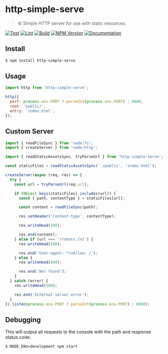 # http-simple-serve

> ⚙️ Simple HTTP server for use with static resources.

[![Test](https://github.com/neogeek/http-simple-serve/actions/workflows/test.workflow.yml/badge.svg)](https://github.com/neogeek/http-simple-serve/actions/workflows/test.workflow.yml)
[![Lint](https://github.com/neogeek/http-simple-serve/actions/workflows/lint.workflow.yml/badge.svg)](https://github.com/neogeek/http-simple-serve/actions/workflows/lint.workflow.yml)
[![Build](https://github.com/neogeek/http-simple-serve/actions/workflows/build.workflow.yml/badge.svg)](https://github.com/neogeek/http-simple-serve/actions/workflows/build.workflow.yml)
[![NPM Version](http://img.shields.io/npm/v/http-simple-serve.svg?style=flat)](https://www.npmjs.org/package/http-simple-serve)
[![Documentation](https://doxdox.org/images/badge-flat.svg)](https://doxdox.org/neogeek/http-simple-serve)

## Install

```bash
$ npm install http-simple-serve
```

## Usage

```javascript
import http from 'http-simple-serve';

http({
  port: process.env.PORT ? parseInt(process.env.PORT) : 8080,
  root: 'public/',
  entry: 'index.html',
});
```

## Custom Server

```javascript
import { readFileSync } from 'node:fs';
import { createServer } from 'node:http';

import { readStaticAssetsSync, tryParseUrl } from 'http-simple-serve';

const staticFiles = readStaticAssetsSync('./public', 'index.html');

createServer(async (req, res) => {
  try {
    const url = tryParseUrl(req.url);

    if (Object.keys(staticFiles).includes(url)) {
      const { path, contentType } = staticFiles[url];

      const content = readFileSync(path);

      res.setHeader('Content-type', contentType);

      res.writeHead(200);

      res.end(content);
    } else if (url === '/robots.txt') {
      res.writeHead(200);

      res.end('User-agent: *\nAllow: /');
    } else {
      res.writeHead(404);

      res.end('Not found');
    }
  } catch (error) {
    res.writeHead(500);

    res.end('Internal server error');
  }
}).listen(process.env.PORT ? parseInt(process.env.PORT) : 8080);
```

## Debugging

This will output all requests to the console with the path and response status code.

```bash
$ NODE_ENV=development npm start
```
